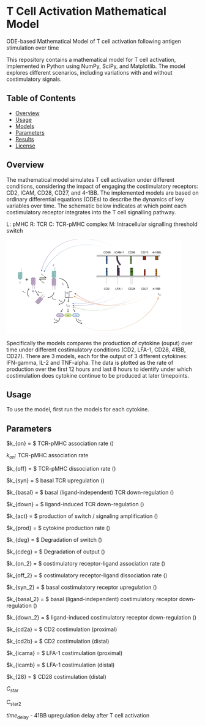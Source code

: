 # T Cell Activation Mathematical Model
ODE-based Mathematical Model of T cell activation following antigen stimulation over time

This repository contains a mathematical model for T cell activation, implemented in Python using NumPy, SciPy, and Matplotlib. The model explores different scenarios, including variations with and without costimulatory signals.

## Table of Contents

- [Overview](#overview)
- [Usage](#usage)
- [Models](#models)
- [Parameters](#parameters)
- [Results](#results)
- [License](#license)

## Overview

The mathematical model simulates T cell activation under different conditions, considering the impact of engaging the costimulatory receptors: CD2, ICAM, CD28, CD27, and 4-1BB. The implemented models are based on ordinary differential equations (ODEs) to describe the dynamics of key variables over time. The schematic below indicates at which point each costimulatory receptor integrates into the T cell signalling pathway.

L: pMHC
R: TCR
C: TCR-pMHC complex
M: Intracellular signalling threshold switch

![Figure Description](model_fig.png)

Specifically the models compares the production of cytokine (ouput) over time under different costimulatory conditions (CD2, LFA-1, CD28, 41BB, CD27). There are 3 models, each for the output of 3 different cytokines: IFN-gamma, IL-2 and TNF-alpha. The data is plotted as the rate of production over the first 12 hours and last 8 hours to identify under which costimulation does cytokine continue to be produced at later timepoints. 

## Usage

To use the model, first run the models for each cytokine.

## Parameters

$k_{on} = $ TCR-pMHC association rate ()

$k_{on}$: TCR-pMHC association rate


$k_{off} = $ TCR-pMHC dissociation rate ()

$k_{syn} = $ basal TCR upregulation ()

$k_{basal} = $ basal (ligand-independent) TCR down-regulation ()

$k_{down} = $ ligand-induced TCR down-regulation ()

$k_{act} = $ production of switch / signaling amplification ()

$k_{prod} = $ cytokine production rate ()

$k_{deg} = $ Degradation of switch ()

$k_{cdeg} = $ Degradation of output ()

$k_{on_2} = $ costimulatory receptor-ligand association rate ()

$k_{off_2} = $ costimulatory receptor-ligand dissociation rate ()

$k_{syn_2} = $ basal costimulatory receptor upregulation ()

$k_{basal_2} = $ basal (ligand-independent) costimulatory receptor down-regulation ()

$k_{down_2} = $ ligand-induced costimulatory receptor down-regulation ()

$k_{cd2a} = $ CD2 costimulation (proximal)

$k_{cd2b} = $ CD2 costimulation (distal)

$k_{icama} = $ LFA-1 costimulation (proximal)

$k_{icamb} = $ LFA-1 costimulation (distal)

$k_{28} = $ CD28 costimulation (distal)

$C_{\text{star}}$

$C_{\text{star2}}$

$time_{\text{delay}}$ - 41BB upregulation delay after T cell activation




